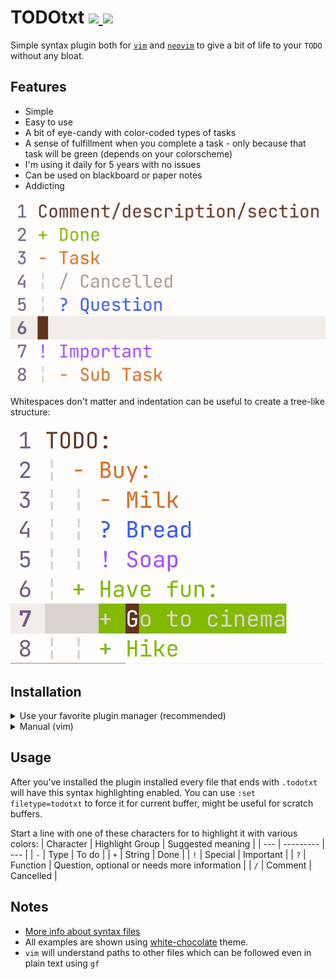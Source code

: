 <h1>
  TODOtxt
  <a href="https://github.com/EtiamNullam/vim-todotxt-syntax/tags" alt="GitHub tag (latest SemVer)">
    <img src="https://img.shields.io/github/v/tag/EtiamNullam/vim-todotxt-syntax" />
  </a>

  <a href="LICENSE" alt="License on GitHub">
    <img src="https://img.shields.io/github/license/EtiamNullam/vim-todotxt-syntax" />
  </a>
</h1>
  
Simple syntax plugin both for [`vim`](https://www.vim.org) and [`neovim`](https://neovim.io) to give a bit of life to your `TODO` without any bloat.

## Features

- Simple
- Easy to use
- A bit of eye-candy with color-coded types of tasks
- A sense of fulfillment when you complete a task - only because that task will be green (depends on your colorscheme)
- I'm using it daily for 5 years with no issues
- Can be used on blackboard or paper notes
- Addicting

<img alt="Preview" src="Images/Preview.jpg" width="600" />

Whitespaces don't matter and indentation can be useful to create a tree-like structure:

<img alt="Whitespaces don't matter" src="Images/Whitespaces.jpg" width="600" />

## Installation

<details>
  <summary>Use your favorite plugin manager (recommended)</summary>

  ```vim
  Plug 'EtiamNullam/vim-todotxt-syntax'
  ```

  Both `vim` and `neovim` are supported.
</details>

<details>
  <summary>
    Manual (vim)
  </summary>

  Move `todotxt.vim` to `~/vimfiles/syntax` (Windows) or `~/.vim/syntax` (Unix)

  Make sure that `syntax` is enabled in your `vimrc` file by `syntax enable`
</details>

## Usage

After you've installed the plugin installed every file that ends with `.todotxt` will have this syntax highlighting enabled. You can use `:set filetype=todotxt` to force it for current buffer, might be useful for scratch buffers.

Start a line with one of these characters for to highlight it with various colors:
| Character | Highlight Group | Suggested meaning |
| --- | --------- | --- |
| `-` | Type      | To do |
| `+` | String    | Done |
| `!` | Special   | Important |
| `?` | Function  | Question, optional or needs more information |
| `/` | Comment   | Cancelled |

## Notes

- [More info about syntax files](https://vim.wikia.com/wiki/Creating_your_own_syntax_files)
- All examples are shown using [white-chocolate](https://github.com/EtiamNullam/white-chocolate.nvim) theme.
- `vim` will understand paths to other files which can be followed even in plain text using `gf`
